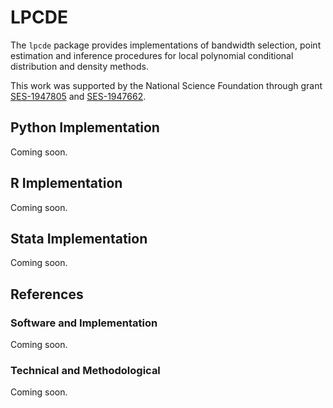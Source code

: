 # LPCDE

The `lpcde` package provides implementations of bandwidth selection, point estimation and inference procedures for local polynomial conditional distribution and density methods.

This work was supported by the National Science Foundation through grant [SES-1947805](https://www.nsf.gov/awardsearch/showAward?AWD_ID=1947805) and [SES-1947662](https://www.nsf.gov/awardsearch/showAward?AWD_ID=1947662).

## Python Implementation

Coming soon.

## R Implementation

Coming soon.

## Stata Implementation

Coming soon.

## References

### Software and Implementation

Coming soon.

### Technical and Methodological

Coming soon.


<br><br>
